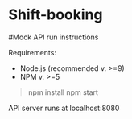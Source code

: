 # Shift-booking


#Mock API run instructions

Requirements:

- Node.js (recommended v. >=9)
- NPM v. >=5
> npm install
> npm start
> 
API server runs at localhost:8080